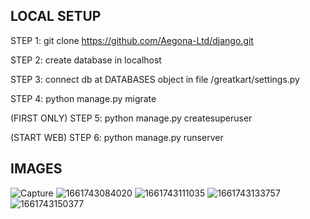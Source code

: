 ## LOCAL SETUP

STEP 1: git clone https://github.com/Aegona-Ltd/django.git

STEP 2: create database in localhost

STEP 3: connect db at DATABASES object in file /greatkart/settings.py

STEP 4: python manage.py migrate

(FIRST ONLY) STEP 5: python manage.py createsuperuser

(START WEB) STEP 6: python manage.py runserver

## IMAGES
![Capture](https://user-images.githubusercontent.com/112362590/187117676-990a2725-215d-41ea-930a-db04d1777e07.PNG)
![1661743084020](https://user-images.githubusercontent.com/112362590/187117690-73b49a09-632c-4b89-97f6-b2846295cc35.png)
![1661743111035](https://user-images.githubusercontent.com/112362590/187117692-1a967708-6c0f-4d31-a2b8-623fa14b0802.png)
![1661743133757](https://user-images.githubusercontent.com/112362590/187117693-eca3c8b9-c75e-429a-a787-ba773931c58b.png)
![1661743150377](https://user-images.githubusercontent.com/112362590/187117709-822be978-b51c-495e-a3c4-95ff1d83e0ff.png)
